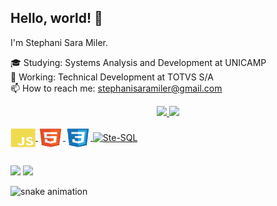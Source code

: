 ## Hello, world! 👋

I'm Stephani Sara Miler. <br>

🎓 Studying: Systems Analysis and Development at UNICAMP <br>
💼 Working: Technical Development at TOTVS S/A <br>
📫 How to reach me: stephanisaramiler@gmail.com <br>


<div align="center">
  <a href="https://github.com/StephaniMiler">
  <img height="180em" src="https://github-readme-stats.vercel.app/api?username=StephaniMiler&show_icons=true&theme=dracula&include_all_commits=true&count_private=true"/>
  <img height="180em" src="https://github-readme-stats.vercel.app/api/top-langs/?username=StephaniMiler&hide=html&layout=compact&theme=dracula"/>   
</div>


<div style="display: inline_block" ><br>
  <img align="center" alt="Ste-Js" height="30" width="40" src="https://raw.githubusercontent.com/devicons/devicon/master/icons/javascript/javascript-plain.svg">
  <img align="center" alt="Ste-HTML" height="30" width="40" src="https://raw.githubusercontent.com/devicons/devicon/master/icons/html5/html5-original.svg">
  <img align="center" alt="Ste-CSS" height="30" width="40" src="https://raw.githubusercontent.com/devicons/devicon/master/icons/css3/css3-original.svg">
  <img align="center" alt="Ste-SQL" height="30" width="40" src="https://cdn.jsdelivr.net/gh/devicons/devicon/icons/mysql/mysql-original-wordmark.svg">
</div>
  
  ##
 
<div> 
  <a href = "mailto:stephanisaramiler@gmail.com"><img src="https://img.shields.io/badge/-Gmail-%23333?style=for-the-badge&logo=gmail&logoColor=white" target="_blank"></a>
  <a href="stephanisaramiler@gmail.com" target="_blank"><img src="https://img.shields.io/badge/-LinkedIn-%230077B5?style=for-the-badge&logo=linkedin&logoColor=white" target="_blank"></a> 
  
</div>

![snake animation](https://github.com/StephaniMiler/StephaniMiler/blob/output/github-contribution-grid-snake2.svg)







